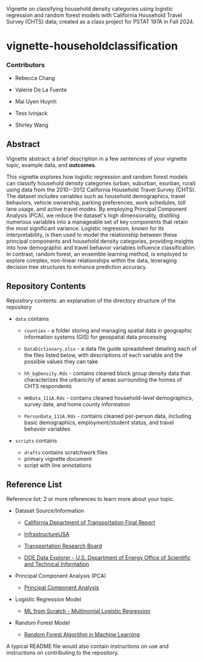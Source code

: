 Vignette on classifying household density categories using logistic regression and random forest models with California Household Travel Survey (CHTS) data; created as a class project for PSTAT 197A in Fall 2024.

# vignette-householdclassification

### Contributors

-   Rebecca Chang

-   Valerie De La Fuente

-   Mai Uyen Huynh

-   Tess Ivinjack

-   Shirley Wang

## Abstract

Vignette abstract: a brief description in a few sentences of your vignette topic, example data, and **outcomes**.

This vignette explores how logistic regression and random forest models can classify household density categories (urban, suburban, exurban, rural) using data from the 2010--2012 California Household Travel Survey (CHTS). The dataset includes variables such as household demographics, travel behaviors, vehicle ownership, parking preferences, work schedules, toll lane usage, and active travel modes. By employing Principal Component Analysis (PCA), we reduce the dataset's high dimensionality, distilling numerous variables into a manageable set of key components that retain the most significant variance. Logistic regression, known for its interpretability, is then used to model the relationship between these principal components and household density categories, providing insights into how demographic and travel behavior variables influence classification. In contrast, random forest, an ensemble learning method, is employed to explore complex, non-linear relationships within the data, leveraging decision tree structures to enhance prediction accuracy.

## Repository Contents

Repository contents: an explanation of the directory structure of the repository

-   `data` contains

    -   `counties` - a folder storing and managing spatial data in geographic information systems (GIS) for geospatial data processing

    -   `DataDictionary.xlsx` - a data file guide spreadsheet detailing each of the files listed below, with descriptions of each variable and the possible values they can take

    -   `hh_bgDensity.Rds` - contains cleaned block group density data that characterizes the urbanicity of areas surrounding the homes of CHTS respondents

    -   `HHData_111A.Rds` - contains cleaned household-level demographics, survey date, and home county information

    -   `PersonData_111A.Rds` - contains cleaned per-person data, including basic demographics, employment/student status, and travel behavior variables

-   `scripts` contains

    -   `drafts` contains scratchwork files
    -   primary vignette document
    -   script with line annotations

## Reference List

Reference list: 2 or more references to learn more about your topic.

-   Dataset Source/Information

    -   [California Department of Transportation Final Report](https://lede-admin.cal.streetsblog.org/wp-content/uploads/sites/52/2015/04/FinalReport.pdf)

    -   [InfrastructureUSA](https://infrastructureusa.org/california-household-travel-survey-2/)

    -   [Transportation Research Board](https://trid.trb.org/view/1308918)

    -   [DOE Data Explorer - U.S. Department of Energy Office of Scientific and Technical Information](https://www.osti.gov/dataexplorer/biblio/dataset/1924686)

-   Principal Component Analysis (PCA)

    -   [Principal Component Analysis](https://www.geeksforgeeks.org/principal-component-analysis-pca/)

-   Logistic Regression Model

    -   [ML from Scratch - Multinomial Logistic Regression](https://towardsdatascience.com/ml-from-scratch-multinomial-logistic-regression-6dda9cbacf9d)

-   Random Forest Model

    -   [Random Forest Algorithm in Machine Learning](https://www.geeksforgeeks.org/random-forest-algorithm-in-machine-learning/)

A typical README file would also contain instructions on use and instructions on contributing to the repository.

